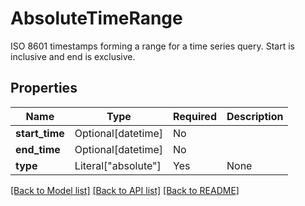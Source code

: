 # AbsoluteTimeRange

ISO 8601 timestamps forming a range for a time series query. Start is inclusive and end is exclusive.

## Properties
| Name | Type | Required | Description |
| ------------ | ------------- | ------------- | ------------- |
**start_time** | Optional[datetime] | No |  |
**end_time** | Optional[datetime] | No |  |
**type** | Literal["absolute"] | Yes | None |


[[Back to Model list]](../../../README.md#models-v2-link) [[Back to API list]](../../../README.md#apis-v2-link) [[Back to README]](../../../README.md)
